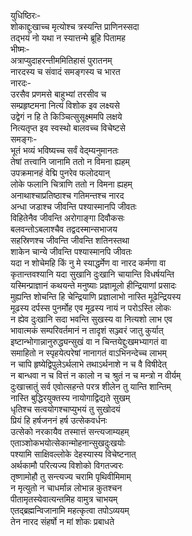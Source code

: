 युधिष्ठिरः-  
शोकाद्दुःखाच्च मृत्योश्च त्रस्यन्ति प्राणिनस्सदा  
तद्भयं नो यथा न स्यात्तन्मे ब्रूहि पितामह  
भीष्मः-  
अत्राप्युदाहरन्तीममितिहासं पुरातनम्  
नारदस्य च संवादं समङ्गस्य च भारत  
नारदः-  
उरसैव प्रणमसे बाहुभ्यां तरसीव च  
सम्प्रहृष्टमना नित्यं विशोक इव लक्ष्यसे  
उद्वेगं न हि ते किञ्चित्सुसूक्ष्ममपि लक्षये  
नित्यतृप्त इव स्वस्थो बालवच्च विचेष्टसे  
समङ्गः-  
भूतं भव्यं भविष्यच्च सर्वं वेद्म्यनुमानतः  
तेषां तत्त्वानि जानामि ततो न विमना ह्यहम्  
उपक्रमानहं वेद्मि पुनरेव फलोदयान्  
लोके फलानि चित्राणि ततो न विमना ह्यहम्  
अनाथाश्चाप्रतिष्ठाश्च गतिमन्तश्च नारद  
अन्धा जडाश्च जीवन्ति पश्यास्मानपि जीवतः  
विहितेनैव जीवन्ति अरोगाङ्गा दिवौकसः  
बलवन्तोऽबलाश्चैव तद्वदस्मान्सभाजय  
सहस्रिणश्च जीवन्ति जीवन्ति शतिनस्तथा  
शाकेन चान्ये जीवन्ति पश्यास्मानपि जीवतः  
यदा न शोचेमहि किं नु मे स्याद्धर्मेण वा नारद कर्मणा वा  
कृतान्तवश्यानि यदा सुखानि दुःखानि चायान्ति विधर्षयन्ति  
यस्मिन्प्राज्ञानं कथयन्ते मनुष्याः प्रज्ञामूलो हीन्द्रियाणां प्रसादः  
मुह्यन्ति शोचन्ति हि चेन्द्रियाणि प्रज्ञालाभो नास्ति मूढेन्द्रियस्य  
मूढस्य दर्पस्स पुनर्मोह एव मूढस्य नायं न परोऽस्ति लोकः  
न ह्येव दुःखानि सदा भवन्ति सुखस्य वा नित्यशो लाभ एव  
भावात्मकं सम्परिवर्तमानं न तादृशं सञ्ज्वरं जातु कुर्यात्  
इष्टान्भोगान्नानुरुद्ध्यन्सुखं वा न चिन्तयेद्दुःखमभ्यागतं वा  
समाहितो न स्पृहयेत्परेषां नानागतं वाऽभिनन्देच्च लाभम्  
न चापि हृष्येद्विपुलेऽर्थलाभे तथाऽर्थनाशे न च वै विषीदेत्  
न बान्धवा न च वित्तं न कालो न च श्रुतं न च मन्त्रो न वीर्यम्  
दुःखात्त्रातुं सर्व एवोत्सहन्ते परत्र शीलेन तु यान्ति शान्तिम्  
नास्ति बुद्धिरयुक्तस्य नायोगाद्विद्यते सुखम्  
धृतिश्च सत्वयोगश्चाप्युभयं तु सुखोदयं  
प्रियं हि हर्षजननं हर्ष उत्सेकवर्धनः  
उत्सेको नरकायैव तस्मात्तं सन्त्यजाम्यहम्  
एताञ्शोकभयोत्सेकान्मोहनान्सुखदुःखयोः  
पश्यामि साक्षिवल्लोके देहस्यास्य विचेष्टनात्  
अर्थकामौ परित्यज्य विशोको विगतज्वरः  
तृष्णामोहौ तु सन्त्यज्य चरामि पृथिवीमिमाम्  
न मृत्युतो न चाधर्मान्न लोभान्न कुतश्चन  
पीतामृतस्येवात्यन्तमिह वामुत्र चाभयम्  
एतद्ब्रह्मन्विजानामि महत्कृत्वा तपोऽव्ययम्  
तेन नारद संहर्षो न मां शोकः प्रबाधते   
